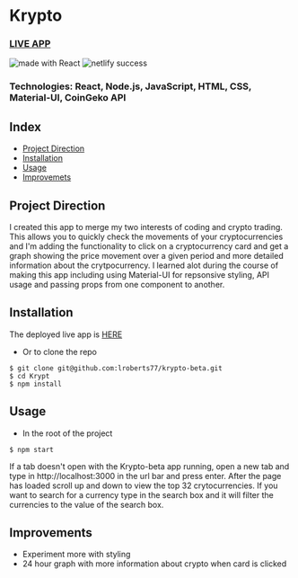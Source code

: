 # Krypto

### [LIVE APP](https://krypto-beta.netlify.app/)

<div>
<img src="https://img.shields.io/badge/made%20with-React-green.svg?logo=react&colorA=000000&colorB=be33ff" alt="made with React" />

<img src="https://api.netlify.com/api/v1/badges/9b481107-bc31-4bb9-8b4e-f4dc63f62ade/deploy-status" alt="netlify success" />
</div>

### Technologies: React, Node.js, JavaScript, HTML, CSS, Material-UI, CoinGeko API

## Index
* [Project Direction](#Project)
* [Installation](#Install)
* [Usage](#Usage)
* [Improvemets](#Improvements)

## <a name="Project">Project Direction</a>
I created this app to merge my two interests of coding and crypto trading. This allows you to quickly check the movements of your cryptocurrencies and I'm adding the functionality to click on a cryptocurrency card and get a graph showing the price movement over a given period and more detailed information about the crytpocurrency. I learned alot during the course of making this app including using Material-UI for repsonsive styling, API usage and passing props from one component to another.

## <a name="Install">Installation</a>
The deployed live app is [HERE](https://krypto-beta.netlify.app/)

* Or to clone the repo
```shell
$ git clone git@github.com:lroberts77/krypto-beta.git
$ cd Krypt
$ npm install
```

## <a name="Usage">Usage</a>
* In the root of the project
```shell
$ npm start
```
If a tab doesn't open with the Krypto-beta app running, open a new tab and type in http://localhost:3000 in the url bar and press enter. After the page has loaded scroll up and down to view the top 32 crytocurrencies. If you want to search for a currency type in the search box and it will filter the currencies to the value of the search box.

## <a name="Improvements">Improvements</a>
* Experiment more with styling
* 24 hour graph with more information about crypto when card is clicked